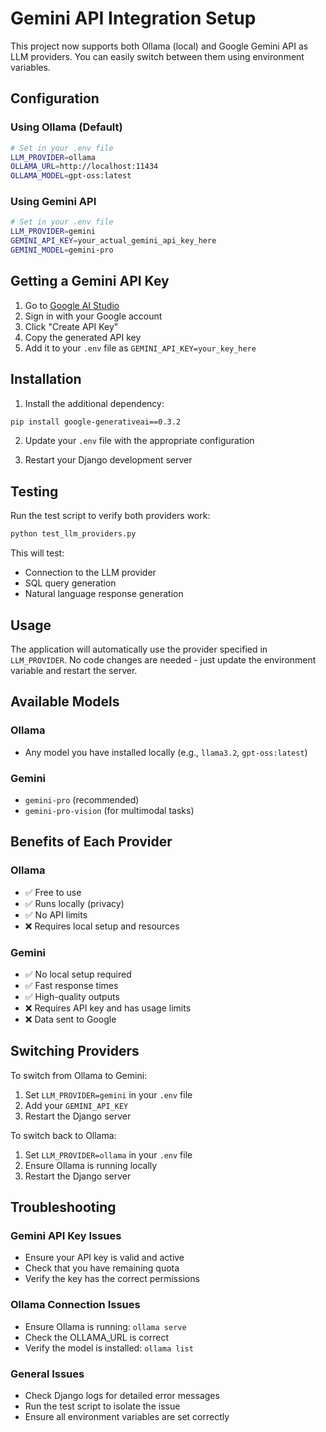 # Gemini API Integration Setup

This project now supports both Ollama (local) and Google Gemini API as LLM providers. You can easily switch between them using environment variables.

## Configuration

### Using Ollama (Default)
```bash
# Set in your .env file
LLM_PROVIDER=ollama
OLLAMA_URL=http://localhost:11434
OLLAMA_MODEL=gpt-oss:latest
```

### Using Gemini API
```bash
# Set in your .env file
LLM_PROVIDER=gemini
GEMINI_API_KEY=your_actual_gemini_api_key_here
GEMINI_MODEL=gemini-pro
```

## Getting a Gemini API Key

1. Go to [Google AI Studio](https://makersuite.google.com/app/apikey)
2. Sign in with your Google account
3. Click "Create API Key"
4. Copy the generated API key
5. Add it to your `.env` file as `GEMINI_API_KEY=your_key_here`

## Installation

1. Install the additional dependency:
```bash
pip install google-generativeai==0.3.2
```

2. Update your `.env` file with the appropriate configuration

3. Restart your Django development server

## Testing

Run the test script to verify both providers work:
```bash
python test_llm_providers.py
```

This will test:
- Connection to the LLM provider
- SQL query generation
- Natural language response generation

## Usage

The application will automatically use the provider specified in `LLM_PROVIDER`. No code changes are needed - just update the environment variable and restart the server.

## Available Models

### Ollama
- Any model you have installed locally (e.g., `llama3.2`, `gpt-oss:latest`)

### Gemini
- `gemini-pro` (recommended)
- `gemini-pro-vision` (for multimodal tasks)

## Benefits of Each Provider

### Ollama
- ✅ Free to use
- ✅ Runs locally (privacy)
- ✅ No API limits
- ❌ Requires local setup and resources

### Gemini
- ✅ No local setup required
- ✅ Fast response times
- ✅ High-quality outputs
- ❌ Requires API key and has usage limits
- ❌ Data sent to Google

## Switching Providers

To switch from Ollama to Gemini:
1. Set `LLM_PROVIDER=gemini` in your `.env` file
2. Add your `GEMINI_API_KEY`
3. Restart the Django server

To switch back to Ollama:
1. Set `LLM_PROVIDER=ollama` in your `.env` file
2. Ensure Ollama is running locally
3. Restart the Django server

## Troubleshooting

### Gemini API Key Issues
- Ensure your API key is valid and active
- Check that you have remaining quota
- Verify the key has the correct permissions

### Ollama Connection Issues
- Ensure Ollama is running: `ollama serve`
- Check the OLLAMA_URL is correct
- Verify the model is installed: `ollama list`

### General Issues
- Check Django logs for detailed error messages
- Run the test script to isolate the issue
- Ensure all environment variables are set correctly